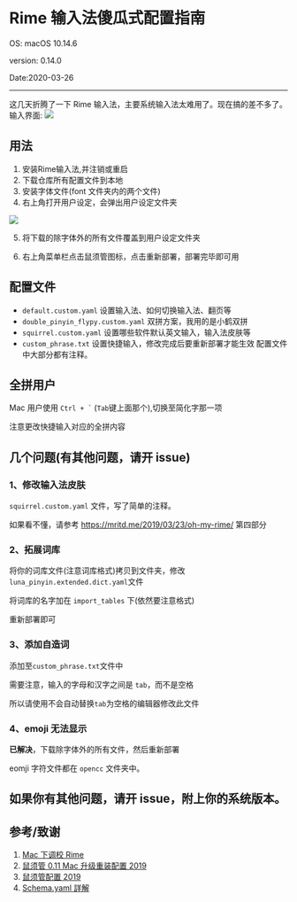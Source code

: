 # Rime 输入法傻瓜式配置指南
  OS: macOS 10.14.6
  
  version: 0.14.0
  
  Date:2020-03-26
  
  ----
  
  这几天折腾了一下 Rime 输入法，主要系统输入法太难用了。现在搞的差不多了。输入界面:
  ![](https://wang-1258168870.cos.ap-guangzhou.myqcloud.com/pic/2019-10-11-RoMhx5.png)
  
  ## 用法
  1. 安装Rime输入法,并注销或重启
  2. 下载仓库所有配置文件到本地
  3. 安装字体文件(font 文件夹内的两个文件)
  4. 右上角打开用户设定，会弹出用户设定文件夹
  
  ![](https://wang-1258168870.cos.ap-guangzhou.myqcloud.com/pic/2019-10-11-1lAuOL.png)
  
  5. 将下载的除字体外的所有文件覆盖到用户设定文件夹
  
  6. 右上角菜单栏点击鼠须管图标，点击重新部署，部署完毕即可用
  
  
  ## 配置文件
  - `default.custom.yaml` 设置输入法、如何切换输入法、翻页等
  - `double_pinyin_flypy.custom.yaml` 双拼方案，我用的是小鹤双拼
  - `squirrel.custom.yaml` 设置哪些软件默认英文输入，输入法皮肤等
  - `custom_phrase.txt` 设置快捷输入，修改完成后要重新部署才能生效
  配置文件中大部分都有注释。

  ## 全拼用户
  Mac 用户使用 <code>Ctrl + &#96;</code> (`Tab`键上面那个),切换至简化字那一项
  
  注意更改快捷输入对应的全拼内容

  ## 几个问题(有其他问题，请开 issue)
  ### 1、修改输入法皮肤
  `squirrel.custom.yaml` 文件，写了简单的注释。

  如果看不懂，请参考 https://mritd.me/2019/03/23/oh-my-rime/ 第四部分

  ### 2、拓展词库
  将你的词库文件(注意词库格式)拷贝到文件夹，修改 `luna_pinyin.extended.dict.yaml`文件

  将词库的名字加在 `import_tables` 下(依然要注意格式)

  重新部署即可
  
  ### 3、添加自造词
  添加至`custom_phrase.txt`文件中
  
  需要注意，输入的字母和汉字之间是 `tab`，而不是空格
  
  所以请使用不会自动替换`tab`为空格的编辑器修改此文件

  ### 4、emoji 无法显示
  **已解决**，下载除字体外的所有文件，然后重新部署

  eomji 字符文件都在 `opencc` 文件夹中。


  ## 如果你有其他问题，请开 issue，附上你的系统版本。
  

  
  ## 参考/致谢
  1. [Mac 下调校 Rime](https://mritd.me/2019/03/23/oh-my-rime/)
  2. [鼠须管 0.11 Mac 升级重装配置 2019](https://github.com/cnfeat/Rime)
  3. [鼠须管配置 2019](https://placeless.net/blog/rime-squirrel-customization-2019#article)
  4. [Schema.yaml 詳解](https://github.com/LEOYoon-Tsaw/Rime_collections/blob/master/Rime_description.md)
  
  
